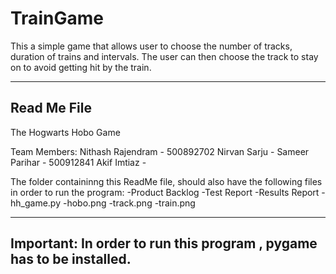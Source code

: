 # TrainGame

This a simple game that allows user to choose the number of tracks, duration of trains and intervals. 
The user can then choose the track to stay on to avoid getting hit by the train.

----------------------------------
Read Me File
----------------------------------
The Hogwarts Hobo Game

Team Members:
Nithash Rajendram - 500892702
Nirvan Sarju -
Sameer Parihar - 500912841
Akif Imtiaz - 

The folder containinng this ReadMe file, should also have the following files in order to 
run the program:
-Product Backlog
-Test Report
-Results Report
-hh_game.py
-hobo.png
-track.png
-train.png

---------------------------------------------------------------------
Important: In order to run this program , pygame has to be installed.
---------------------------------------------------------------------

